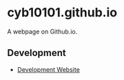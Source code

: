# cyb10101.github.io

A webpage on Github.io.

## Development

* [Development Website](http://127.0.0.1:1313)
